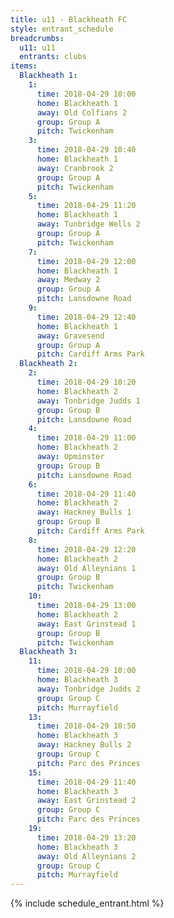 ```yaml
---
title: u11 - Blackheath FC
style: entrant_schedule
breadcrumbs:
  u11: u11
  entrants: clubs
items:
  Blackheath 1:
    1:
      time: 2018-04-29 10:00
      home: Blackheath 1
      away: Old Colfians 2
      group: Group A
      pitch: Twickenham
    3:
      time: 2018-04-29 10:40
      home: Blackheath 1
      away: Cranbrook 2
      group: Group A
      pitch: Twickenham
    5:
      time: 2018-04-29 11:20
      home: Blackheath 1
      away: Tunbridge Wells 2
      group: Group A
      pitch: Twickenham
    7:
      time: 2018-04-29 12:00
      home: Blackheath 1
      away: Medway 2
      group: Group A
      pitch: Lansdowne Road
    9:
      time: 2018-04-29 12:40
      home: Blackheath 1
      away: Gravesend
      group: Group A
      pitch: Cardiff Arms Park
  Blackheath 2:
    2:
      time: 2018-04-29 10:20
      home: Blackheath 2
      away: Tonbridge Judds 1
      group: Group B
      pitch: Lansdowne Road
    4:
      time: 2018-04-29 11:00
      home: Blackheath 2
      away: Upminster
      group: Group B
      pitch: Lansdowne Road
    6:
      time: 2018-04-29 11:40
      home: Blackheath 2
      away: Hackney Bulls 1
      group: Group B
      pitch: Cardiff Arms Park
    8:
      time: 2018-04-29 12:20
      home: Blackheath 2
      away: Old Alleynians 1
      group: Group B
      pitch: Twickenham
    10:
      time: 2018-04-29 13:00
      home: Blackheath 2
      away: East Grinstead 1
      group: Group B
      pitch: Twickenham
  Blackheath 3:
    11:
      time: 2018-04-29 10:00
      home: Blackheath 3
      away: Tonbridge Judds 2
      group: Group C
      pitch: Murrayfield
    13:
      time: 2018-04-29 10:50
      home: Blackheath 3
      away: Hackney Bulls 2
      group: Group C
      pitch: Parc des Princes
    15:
      time: 2018-04-29 11:40
      home: Blackheath 3
      away: East Grinstead 2
      group: Group C
      pitch: Parc des Princes
    19:
      time: 2018-04-29 13:20
      home: Blackheath 3
      away: Old Alleynians 2
      group: Group C
      pitch: Murrayfield
---
```


{% include schedule_entrant.html %}
